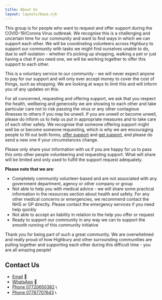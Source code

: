 ```yaml
---
title: About Us
layout: layouts/base.njk
---
```


This group is for people who want to request and offer support during the COVID-19/Corona Virus outbreak. We recognise this is a challenging and uncertain time for our community and want to find ways in which we can support each other. We will be coordinating volunteers across Highbury to support our community with tasks we might find ourselves unable to do, due to self-isolation - whether it’s picking up shopping, walking a pet or just having a chat if you need one, we will be working together to offer this support to each other. 

This is a voluntary service to our community - we will never expect anyone to pay for our support and will only ever accept money to cover the cost of things, such as shopping. We are looking at ways to limit this and will inform you of any updates on this. 

For all concerned, requesting and offering support, we ask that you respect the health, wellbeing and generosity we are showing to each other and take particular care not to risk passing the virus or any other contagious illnesses to others if you may be unwell. If you are unwell or become unwell, please do inform us to help us put in appropriate measures and to take care of each other safely. We recognise that someone offering support might well be or become someone requesting, which is why we are encouraging people to fill out both forms, [offer support](/volunteer) and [get support](/support), and please do send a new one if your circumstances change.  

Please only share your information with us if you are happy for us to pass this onto other people volunteering and requesting support. What will share will be limited and only used to fulfill the support request adequately. 

**Please note that we are**: 

 - Completely community volunteer-based and are not associated with any government department, agency or other company or group
 - Not able to help you with medical advice - we will share some practical information in the resources section about health and safety. For any other medical concerns or emergencies, we recommend contact the NHS or GP directly. Please contact the emergency services if you need help quickly
 - Not able to accept an liability in relation to the help you offer or request
 - Ready to support our community in any way we can to support the smooth running of this community initiative

Thank you for being part of such a great community. We are overwhelmed and really proud of how Highbury and other surrounding communities are pulling together and supporting each other during this difficult time - you are all amazing people!


 ## Contact Us

 - [Email](mailto:sgislingtonmutualaid@gmail.com) 📧 
 - [WhatsApp](https://chat.whatsapp.com/CyDoDZLEZVRGf0rGctfMRL) 📲
 - [Phone 07720650382](tel:07720650382) 📞
 - [Phone 07787707643](tel:07787707643) 📞
